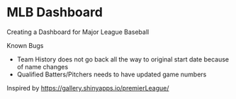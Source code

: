 # MLB Dashboard
Creating a Dashboard for Major League Baseball

Known Bugs
* Team History does not go back all the way to original start date because of name changes
* Qualified Batters/Pitchers needs to have updated game numbers

Inspired by https://gallery.shinyapps.io/premierLeague/
